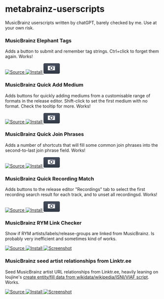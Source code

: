 # metabrainz-userscripts
MusicBrainz userscripts written by chatGPT, barely checked by me. Use at your own risk.

### <a name="musicbrainz_elephant_tags"></a> MusicBrainz Elephant Tags

Adds a button to submit and remember tag strings. Ctrl+click to forget them again. Works!

<a href="https://github.com/Aerozol/metabrainz-userscripts/blob/main/MusicBrainz%20Elephant%20Tags.user.js">
  <img src="https://github.com/jerone/UserScripts/blob/master/_resources/Source-button.png" alt="Source" title="Source"">
</a>

<a href="https://github.com/Aerozol/metabrainz-userscripts/raw/main/MusicBrainz%20Elephant%20Tags.user.js">
  <img src="https://raw.github.com/jerone/UserScripts/master/_resources/Install-button.png" alt="Install" title="Install""> 
</a>

<a href="https://raw.githubusercontent.com/Aerozol/metabrainz-userscripts/refs/heads/main/screenshots/elephant_tags.png" target="_blank">
  <img src="./screenshots/Screenshot-button.png" alt="Screenshot" title="Screenshot""> 
</a>

### <a name="musicbrainz_quick_add_medium"></a> MusicBrainz Quick Add Medium

Adds buttons for quickly adding mediums from a customisable range of formats in the release editor. Shift-click to set the first medium with no format. Check the tooltip for more. Works!

<a href="https://github.com/Aerozol/metabrainz-userscripts/blob/main/MusicBrainz%20Quick%20Add%20Medium.user.js">
  <img src="https://github.com/jerone/UserScripts/blob/master/_resources/Source-button.png" alt="Source" title="Source"">
</a>

<a href="https://github.com/Aerozol/metabrainz-userscripts/raw/main/MusicBrainz%20Quick%20Add%20Medium.user.js">
  <img src="https://raw.github.com/jerone/UserScripts/master/_resources/Install-button.png" alt="Install" title="Install""> 
</a>

<a href="https://raw.githubusercontent.com/Aerozol/metabrainz-userscripts/refs/heads/main/screenshots/quick_add_medium.png" target="_blank">
  <img src="./screenshots/Screenshot-button.png" alt="Screenshot" title="Screenshot""> 
</a>

### <a name="musicbrainz_quick_join_phrases"></a> MusicBrainz Quick Join Phrases

Adds a number of shortcuts that will fill some common join phrases into the second-to-last join phrase field. Works!

<a href="https://github.com/Aerozol/metabrainz-userscripts/blob/main/MusicBrainz%20Quick%20Join%20Phrases.user.js">
  <img src="https://github.com/jerone/UserScripts/blob/master/_resources/Source-button.png" alt="Source" title="Source"">
</a>

<a href="https://github.com/Aerozol/metabrainz-userscripts/raw/main/MusicBrainz%20Quick%20Join%20Phrases.user.js">
  <img src="https://raw.github.com/jerone/UserScripts/master/_resources/Install-button.png" alt="Install" title="Install""> 
</a>

<a href="https://raw.githubusercontent.com/Aerozol/metabrainz-userscripts/refs/heads/main/screenshots/quick_join_phrases.png" target="_blank">
  <img src="./screenshots/Screenshot-button.png" alt="Screenshot" title="Screenshot""> 
</a>

### <a name="musicbrainz_quick_recording_links"></a> MusicBrainz Quick Recording Match

Adds buttons to the release editor "Recordings" tab to select the first recording search result for each track, and to unset all recordingsd. Works!

<a href="https://github.com/Aerozol/metabrainz-userscripts/blob/main/MusicBrainz%20Quick%20Recording%20Match.user.js">
  <img src="https://github.com/jerone/UserScripts/blob/master/_resources/Source-button.png" alt="Source" title="Source"">
</a>

<a href="https://github.com/Aerozol/metabrainz-userscripts/raw/main/MusicBrainz%20Quick%20Recording%20Match.user.js">
  <img src="https://raw.github.com/jerone/UserScripts/master/_resources/Install-button.png" alt="Install" title="Install""> 
</a>

<a href="https://raw.githubusercontent.com/Aerozol/metabrainz-userscripts/refs/heads/main/screenshots/quick_recording_match.png" target="_blank">
  <img src="./screenshots/Screenshot-button.png" alt="Screenshot" title="Screenshot""> 
</a>

### <a name="musicbrainz_rym_link_checker"></a> MusicBrainz RYM Link Checker

Show if RYM artists/labels/release-groups are linked from MusicBrainz. Is probably very inefficient and sometimes kind of works.

<a href="https://github.com/Aerozol/metabrainz-userscripts/blob/main/MusicBrainz%20RYM%20Link%20Checker.user.js">
  <img src="https://github.com/jerone/UserScripts/blob/master/_resources/Source-button.png" alt="Source" title="Source""> 
</a>

<a href="https://github.com/Aerozol/metabrainz-userscripts/raw/main/MusicBrainz%20RYM%20Link%20Checker.user.js">
  <img src="https://raw.github.com/jerone/UserScripts/master/_resources/Install-button.png" alt="Install" title="Install"">
</a>

<a href="https://raw.githubusercontent.com/Aerozol/metabrainz-userscripts/refs/heads/main/screenshots/rym_link_checker.png" target="_blank">
  <img src="https://raw.githubusercontent.com/Aerozol/Dump/refs/heads/main/Screenshot-button.png" alt="Screenshot" title="Screenshot""> 
</a>

### <a name="musicbrainz_seed_artist_relationships_from_linktree"></a> MusicBrainz seed artist relationships from Linktr.ee

Seed MusicBrainz artist URL relationships from Linktr.ee, heavily leaning on loujine's [create entity/fill data from wikidata/wikipedia/ISNI/VIAF script](https://github.com/loujine/musicbrainz-scripts/blob/master/mb-edit-create_from_wikidata.user.js). Works.

<a href="https://github.com/Aerozol/metabrainz-userscripts/blob/main/MusicBrainz%20seed%20artist%20relationships%20from%20link_tree.user.js">
  <img src="https://github.com/jerone/UserScripts/blob/master/_resources/Source-button.png" alt="Source" title="Source""> 
</a>

<a href="https://github.com/Aerozol/metabrainz-userscripts/raw/main/MusicBrainz%20seed%20artist%20relationships%20from%20link_tree.user.js">
  <img src="https://raw.github.com/jerone/UserScripts/master/_resources/Install-button.png" alt="Install" title="Install"">
</a>

<a href="https://raw.githubusercontent.com/Aerozol/metabrainz-userscripts/refs/heads/main/screenshots/seed_relationships_from_linktree.png" target="_blank">
  <img src="https://raw.githubusercontent.com/Aerozol/Dump/refs/heads/main/Screenshot-button.png" alt="Screenshot" title="Screenshot""> 
</a>

